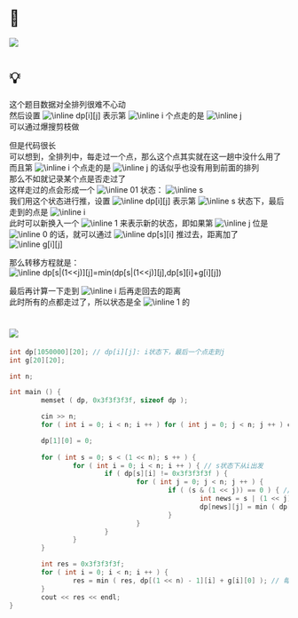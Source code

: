 # 🔗
<a href="https://www.luogu.com.cn/problem/P1171"><img src="https://i.loli.net/2021/11/30/Cbq2Jav6L1XVWpm.png"></a>

# 💡
这个题目数据对全排列很难不心动  
然后设置  <img src="https://latex.codecogs.com/svg.image?\inline&space;dp[i][j]" title="\inline dp[i][j]" /> 表示第  <img src="https://latex.codecogs.com/svg.image?\inline&space;i" title="\inline i" />  个点走的是  <img src="https://latex.codecogs.com/svg.image?\inline&space;j" title="\inline j" />   
可以通过爆搜剪枝做  
  
但是代码很长  
可以想到，全排列中，每走过一个点，那么这个点其实就在这一趟中没什么用了  
而且第  <img src="https://latex.codecogs.com/svg.image?\inline&space;i" title="\inline i" /> 个点走的是  <img src="https://latex.codecogs.com/svg.image?\inline&space;j" title="\inline j" /> 的话似乎也没有用到前面的排列  
那么不如就记录某个点是否走过了  
这样走过的点会形成一个  <img src="https://latex.codecogs.com/svg.image?\inline&space;01" title="\inline 01" />  状态：  <img src="https://latex.codecogs.com/svg.image?\inline&space;s" title="\inline s" />   
我们用这个状态进行推，设置  <img src="https://latex.codecogs.com/svg.image?\inline&space;dp[s][i]" title="\inline dp[i][j]" /> 表示第  <img src="https://latex.codecogs.com/svg.image?\inline&space;s" title="\inline s" /> 状态下，最后走到的点是  <img src="https://latex.codecogs.com/svg.image?\inline&space;i" title="\inline i" />   
此时可以新换入一个  <img src="https://latex.codecogs.com/svg.image?\inline&space;1" title="\inline 1" /> 来表示新的状态，即如果第  <img src="https://latex.codecogs.com/svg.image?\inline&space;j" title="\inline j" /> 位是  <img src="https://latex.codecogs.com/svg.image?\inline&space;0" title="\inline 0" /> 的话，就可以通过  <img src="https://latex.codecogs.com/svg.image?\inline&space;dp[s][i]" title="\inline dp[s][i]" /> 推过去，距离加了  <img src="https://latex.codecogs.com/svg.image?\inline&space;g[i][j]" title="\inline g[i][j]" />   
    
那么转移方程就是： <img src="https://latex.codecogs.com/svg.image?\inline&space;dp[s|(1<<j)][j]=min(dp[s|(1<<j)][j],dp[s][i]+g[i][j])" title="\inline dp[s|(1<<j)][j]=min(dp[s|(1<<j)][j],dp[s][i]+g[i][j])" />  

最后再计算一下走到  <img src="https://latex.codecogs.com/svg.image?\inline&space;i" title="\inline i" /> 后再走回去的距离  
此时所有的点都走过了，所以状态是全  <img src="https://latex.codecogs.com/svg.image?\inline&space;1" title="\inline 1" /> 的

# <img src="https://img-blog.csdnimg.cn/20210713144601841.png" >
```cpp
int dp[1050000][20]; // dp[i][j]: i状态下，最后一个点走到j
int g[20][20];

int n;

int main () {
        memset ( dp, 0x3f3f3f3f, sizeof dp );

        cin >> n;
        for ( int i = 0; i < n; i ++ ) for ( int j = 0; j < n; j ++ ) cin >> g[i][j];

        dp[1][0] = 0;
        
        for ( int s = 0; s < (1 << n); s ++ ) {
                for ( int i = 0; i < n; i ++ ) { // s状态下从i出发
                        if ( dp[s][i] != 0x3f3f3f3f ) {
                                for ( int j = 0; j < n; j ++ ) {
                                        if ( (s & (1 << j)) == 0 ) { // 没走到过j，那就走到j
                                                int news = s | (1 << j); // 走到j后是一个新状态
                                                dp[news][j] = min ( dp[news][j], dp[s][i] + g[i][j] );
                                        }
                                }
                        }
                }
        }

        int res = 0x3f3f3f3f;
        for ( int i = 0; i < n; i ++ ) {
                res = min ( res, dp[(1 << n) - 1][i] + g[i][0] ); // 每个点都走过一遍的状态，从i走回0
        }
        cout << res << endl;
}
```
